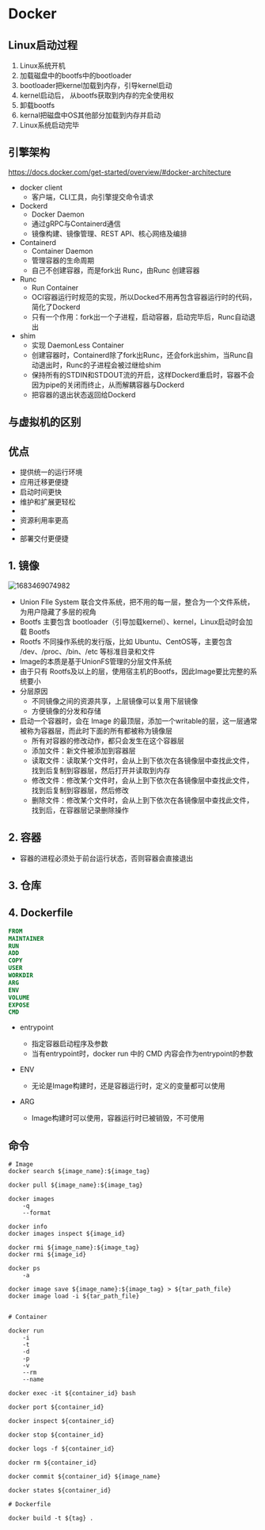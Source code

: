 # Docker



## Linux启动过程

1. Linux系统开机
2. 加载磁盘中的bootfs中的bootloader
3. bootloader把kernel加载到内存，引导kernel启动
4. kernel启动后， 从bootfs获取到内存的完全使用权
5. 卸载bootfs
6. kernal把磁盘中OS其他部分加载到内存并启动
7. Linux系统启动完毕



## 引擎架构

https://docs.docker.com/get-started/overview/#docker-architecture

- docker client
  - 客户端，CLI工具，向引擎提交命令请求
- Dockerd
  - Docker Daemon
  - 通过gRPC与Containerd通信
  - 镜像构建、镜像管理、REST API、核心网络及编排
- Containerd
  - Container Daemon
  - 管理容器的生命周期
  - 自己不创建容器，而是fork出 Runc，由Runc 创建容器
- Runc
  - Run Container
  - OCI容器运行时规范的实现，所以Docked不用再包含容器运行时的代码，简化了Dockerd
  - 只有一个作用：fork出一个子进程，启动容器，启动完毕后，Runc自动退出
- shim
  - 实现 DaemonLess Container
  - 创建容器时，Containerd除了fork出Runc，还会fork出shim，当Runc自动退出时，Runc的子进程会被过继给shim
  - 保持所有的STDIN和STDOUT流的开启，这样Dockerd重启时，容器不会因为pipe的关闭而终止，从而解耦容器与Dockerd
  - 把容器的退出状态返回给Dockerd





## 与虚拟机的区别





## 优点

-   提供统一的运行环境
-   应用迁移更便捷
-   启动时间更快
-   维护和扩展更轻松
-   
-   资源利用率更高
-   
-   部署交付更便捷

## 1. 镜像

![1683469074982](C:\Users\wcy\AppData\Roaming\Typora\typora-user-images\1683469074982.png)

-   Union FIle System 联合文件系统，把不用的每一层，整合为一个文件系统，为用户隐藏了多层的视角
-   Bootfs 主要包含 bootloader（引导加载kernel）、kernel，Linux启动时会加载 Bootfs
-   Rootfs 不同操作系统的发行版，比如 Ubuntu、CentOS等，主要包含 /dev、/proc、/bin、/etc 等标准目录和文件
-   Image的本质是基于UnionFS管理的分层文件系统
-   由于只有 Rootfs及以上的层，使用宿主机的Bootfs，因此Image要比完整的系统要小
-   分层原因
    -   不同镜像之间的资源共享，上层镜像可以复用下层镜像
    -   方便镜像的分发和存储
-   启动一个容器时，会在 Image 的最顶层，添加一个writable的层，这一层通常被称为容器层，而此时下面的所有都被称为镜像层
    -   所有对容器的修改动作，都只会发生在这个容器层
    -   添加文件：新文件被添加到容器层
    -   读取文件：读取某个文件时，会从上到下依次在各镜像层中查找此文件，找到后复制到容器层，然后打开并读取到内存
    -   修改文件：修改某个文件时，会从上到下依次在各镜像层中查找此文件，找到后复制到容器层，然后修改
    -   删除文件：修改某个文件时，会从上到下依次在各镜像层中查找此文件，找到后，在容器层记录删除操作

## 2. 容器

-   容器的进程必须处于前台运行状态，否则容器会直接退出

## 3. 仓库

## 4. Dockerfile



```dockerfile
FROM
MAINTAINER
RUN
ADD
COPY
USER
WORKDIR
ARG
ENV
VOLUME
EXPOSE
CMD
```

-   entrypoint
    -   指定容器启动程序及参数
    -   当有entrypoint时，docker run 中的 CMD 内容会作为entrypoint的参数

-   ENV
    -   无论是Image构建时，还是容器运行时，定义的变量都可以使用
-   ARG
    -   Image构建时可以使用，容器运行时已被销毁，不可使用





## 命令

```shell
# Image
docker search ${image_name}:${image_tag}

docker pull ${image_name}:${image_tag}

docker images
	-q
	--format

docker info
docker images inspect ${image_id}

docker rmi ${image_name}:${image_tag}
docker rmi ${image_id}

docker ps
	-a

docker image save ${image_name}:${image_tag} > ${tar_path_file}
docker image load -i ${tar_path_file}


# Container

docker run 
	-i
	-t
	-d
	-p
	-v
	--rm
	--name

docker exec -it ${container_id} bash

docker port ${container_id}

docker inspect ${container_id}

docker stop ${container_id}

docker logs -f ${container_id}

docker rm ${container_id}

docker commit ${container_id} ${image_name}

docker states ${container_id}

# Dockerfile

docker build -t ${tag} .

```


